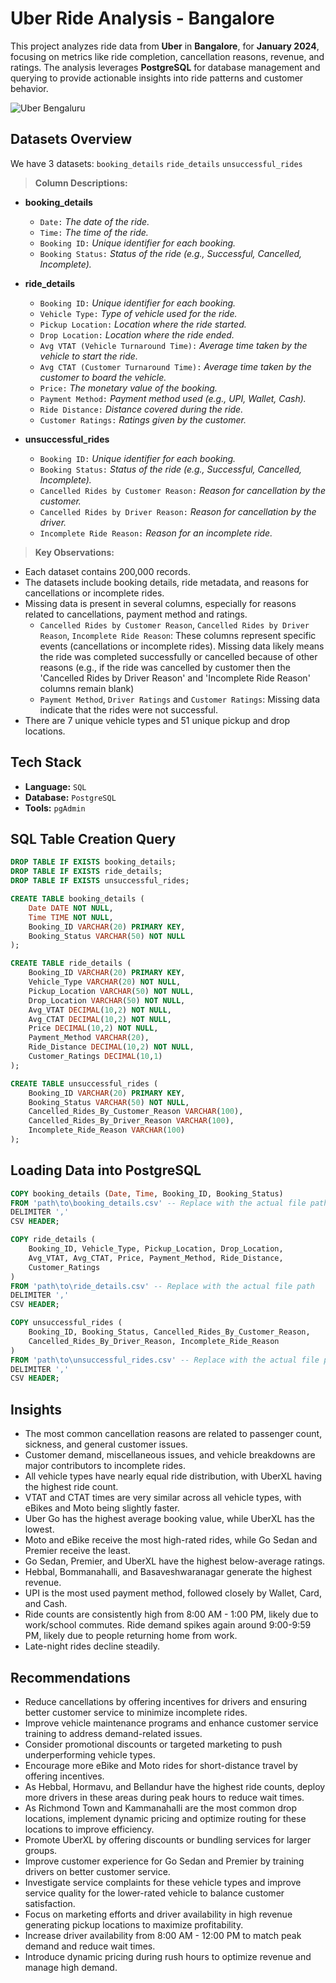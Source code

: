 # Uber Ride Analysis - Bangalore

This project analyzes ride data from **Uber** in **Bangalore**, for **January 2024**, focusing on metrics like ride completion, cancellation reasons, revenue, and ratings. The analysis leverages **PostgreSQL** for database management and querying to provide actionable insights into ride patterns and customer behavior.

![Uber Bengaluru](https://github.com/user-attachments/assets/77998053-4ac7-4cd4-a413-d2d2e13d2fc8)

## Datasets Overview

We have 3 datasets: `booking_details` `ride_details` `unsuccessful_rides`

> **Column Descriptions:**

- **booking_details**

	- `Date:` _The date of the ride._
 	-  `Time:` _The time of the ride._
	- `Booking ID:` _Unique identifier for each booking._
	- `Booking Status:` _Status of the ride (e.g., Successful, Cancelled, Incomplete)._

- **ride_details**

	- `Booking ID:` _Unique identifier for each booking._
 	- `Vehicle Type:` _Type of vehicle used for the ride._
	- `Pickup Location:` _Location where the ride started._
	- `Drop Location:` _Location where the ride ended._
	- `Avg VTAT (Vehicle Turnaround Time):` _Average time taken by the vehicle to start the ride._
	- `Avg CTAT (Customer Turnaround Time):` _Average time taken by the customer to board the vehicle._
	- `Price:` _The monetary value of the booking._
	- `Payment Method:` _Payment method used (e.g., UPI, Wallet, Cash)._
	- `Ride Distance:` _Distance covered during the ride._
	- `Customer Ratings:` _Ratings given by the customer._

- **unsuccessful_rides**
	- `Booking ID:` _Unique identifier for each booking._
	- `Booking Status:` _Status of the ride (e.g., Successful, Cancelled, Incomplete)._
  	- `Cancelled Rides by Customer Reason:` _Reason for cancellation by the customer._
	- `Cancelled Rides by Driver Reason:` _Reason for cancellation by the driver._
	- `Incomplete Ride Reason:` _Reason for an incomplete ride._

> **Key Observations:**

- Each dataset contains 200,000 records.
- The datasets include booking details, ride metadata, and reasons for cancellations or incomplete rides.
- Missing data is present in several columns, especially for reasons related to cancellations, payment method and ratings.
  - `Cancelled Rides by Customer Reason`, `Cancelled Rides by Driver Reason`, `Incomplete Ride Reason`: These columns represent specific events (cancellations or incomplete rides). Missing data likely means the ride was completed successfully or cancelled because of other reasons (e.g., if the ride was cancelled by customer then the 'Cancelled Rides by Driver Reason' and 'Incomplete Ride Reason' columns remain blank)
  - `Payment Method`, `Driver Ratings` and `Customer Ratings`: Missing data indicate that the rides were not successful.
- There are 7 unique vehicle types and 51 unique pickup and drop locations.

## Tech Stack

- **Language:** `SQL`
- **Database:** `PostgreSQL`
- **Tools:** `pgAdmin`

## SQL Table Creation Query

```sql
DROP TABLE IF EXISTS booking_details;
DROP TABLE IF EXISTS ride_details;
DROP TABLE IF EXISTS unsuccessful_rides;

CREATE TABLE booking_details (
    Date DATE NOT NULL,
    Time TIME NOT NULL,
    Booking_ID VARCHAR(20) PRIMARY KEY,
    Booking_Status VARCHAR(50) NOT NULL
);

CREATE TABLE ride_details (
    Booking_ID VARCHAR(20) PRIMARY KEY,
    Vehicle_Type VARCHAR(20) NOT NULL,
    Pickup_Location VARCHAR(50) NOT NULL,
    Drop_Location VARCHAR(50) NOT NULL,
    Avg_VTAT DECIMAL(10,2) NOT NULL,
    Avg_CTAT DECIMAL(10,2) NOT NULL,
    Price DECIMAL(10,2) NOT NULL,
    Payment_Method VARCHAR(20),
    Ride_Distance DECIMAL(10,2) NOT NULL,
    Customer_Ratings DECIMAL(10,1)
);

CREATE TABLE unsuccessful_rides (
    Booking_ID VARCHAR(20) PRIMARY KEY,
    Booking_Status VARCHAR(50) NOT NULL,
    Cancelled_Rides_By_Customer_Reason VARCHAR(100),
    Cancelled_Rides_By_Driver_Reason VARCHAR(100),
    Incomplete_Ride_Reason VARCHAR(100)
);
```

## Loading Data into PostgreSQL

```sql
COPY booking_details (Date, Time, Booking_ID, Booking_Status)
FROM 'path\to\booking_details.csv' -- Replace with the actual file path
DELIMITER ',' 
CSV HEADER;

COPY ride_details (
	Booking_ID, Vehicle_Type, Pickup_Location, Drop_Location,
	Avg_VTAT, Avg_CTAT, Price, Payment_Method, Ride_Distance,
	Customer_Ratings
)
FROM 'path\to\ride_details.csv' -- Replace with the actual file path
DELIMITER ',' 
CSV HEADER;

COPY unsuccessful_rides (
	Booking_ID, Booking_Status, Cancelled_Rides_By_Customer_Reason,
	Cancelled_Rides_By_Driver_Reason, Incomplete_Ride_Reason
)
FROM 'path\to\unsuccessful_rides.csv' -- Replace with the actual file path
DELIMITER ',' 
CSV HEADER;
```

## Insights

- The most common cancellation reasons are related to passenger count, sickness, and general customer issues.
- Customer demand, miscellaneous issues, and vehicle breakdowns are major contributors to incomplete rides.
- All vehicle types have nearly equal ride distribution, with UberXL having the highest ride count.
- VTAT and CTAT times are very similar across all vehicle types, with eBikes and Moto being slightly faster.
- Uber Go has the highest average booking value, while UberXL has the lowest.
- Moto and eBike receive the most high-rated rides, while Go Sedan and Premier receive the least.
- Go Sedan, Premier, and UberXL have the highest below-average ratings.
- Hebbal, Bommanahalli, and Basaveshwaranagar generate the highest revenue.
- UPI is the most used payment method, followed closely by Wallet, Card, and Cash.
- Ride counts are consistently high from 8:00 AM - 1:00 PM, likely due to work/school commutes. Ride demand spikes again around 9:00-9:59 PM, likely due to people returning home from work.
- Late-night rides decline steadily.

## Recommendations

- Reduce cancellations by offering incentives for drivers and ensuring better customer service to minimize incomplete rides.
- Improve vehicle maintenance programs and enhance customer service training to address demand-related issues.
- Consider promotional discounts or targeted marketing to push underperforming vehicle types.
- Encourage more eBike and Moto rides for short-distance travel by offering incentives.
- As Hebbal, Hormavu, and Bellandur have the highest ride counts, deploy more drivers in these areas during peak hours to reduce wait times.
- As Richmond Town and Kammanahalli are the most common drop locations, implement dynamic pricing and optimize routing for these locations to improve efficiency.
- Promote UberXL by offering discounts or bundling services for larger groups.
- Improve customer experience for Go Sedan and Premier by training drivers on better customer service.
- Investigate service complaints for these vehicle types and improve service quality for the lower-rated vehicle to balance customer satisfaction.
- Focus on marketing efforts and driver availability in high revenue generating pickup locations to maximize profitability.
- Increase driver availability from 8:00 AM - 12:00 PM to match peak demand and reduce wait times.
- Introduce dynamic pricing during rush hours to optimize revenue and manage high demand.
